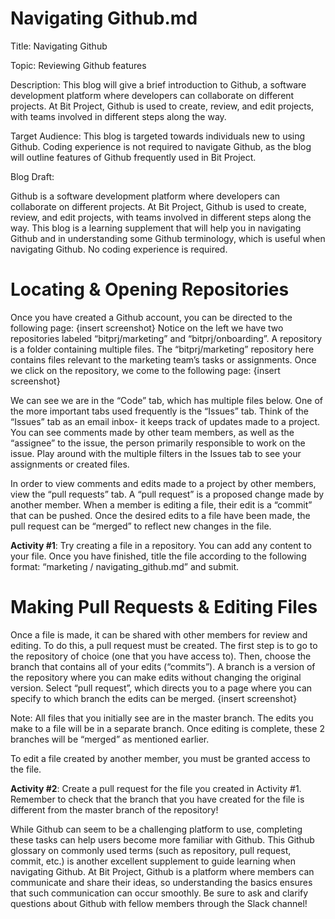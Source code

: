 # Navigating Github.md 
Title: Navigating Github

Topic: Reviewing Github features 

Description: This blog will give a brief introduction to Github, a software development platform where developers can collaborate on different projects. At Bit Project, Github is used to create, review, and edit projects, with teams involved in different steps along the way. 

Target Audience: This blog is targeted towards individuals new to using Github. Coding experience is not required to navigate Github, as the blog will outline features of Github frequently used in Bit Project. 

Blog Draft: 

Github is a software development platform where developers can collaborate on different projects. At Bit Project, Github is used to create, review, and edit projects, with teams involved in different steps along the way. This blog is a learning supplement that will help you in navigating Github and in understanding some Github terminology, which is useful when navigating Github. No coding experience is required. 

# Locating & Opening Repositories 

Once you have created a Github account, you can be directed to the following page: {insert screenshot}
Notice on the left we have two repositories labeled “bitprj/marketing” and “bitprj/onboarding”. A repository is a folder containing multiple files. The “bitprj/marketing” repository here contains files relevant to the marketing team’s tasks or assignments. Once we click on the repository, we come to the following page: {insert screenshot}

We can see we are in the “Code” tab, which has multiple files below. One of the more important tabs used frequently is the “Issues” tab. Think of the “Issues” tab as an email inbox- it keeps track of updates made to a project. You can see comments made by other team members, as well as the “assignee” to the issue, the person primarily responsible to work on the issue. Play around with the multiple filters in the Issues tab to see your assignments or created files. 

In order to view comments and edits made to a project by other members, view the “pull requests” tab. A “pull request” is a proposed change made by another member. When a member is editing a file, their edit is a “commit” that can be pushed. Once the desired edits to a file have been made, the pull request can be “merged” to reflect new changes in the file. 

**Activity #1**: Try creating a file in a repository. You can add any content to your file. Once you have finished, title the file according to the following format: “marketing / navigating_github.md” and submit. 

# Making Pull Requests & Editing Files 

Once a file is made, it can be shared with other members for review and editing. To do this, a pull request must be created. The first step is to go to the repository of choice (one that you have access to). Then, choose the branch that contains all of your edits (“commits”). A branch is a version of the repository where you can make edits without changing the original version. 
Select “pull request”, which directs you to a page where you can specify to which branch the edits can be merged. {insert screenshot}

Note: All files that you initially see are in the master branch. The edits you make to a file will be in a separate branch. Once editing is complete, these 2 branches will be “merged” as mentioned earlier. 

To edit a file created by another member, you must be granted access to the file. 

**Activity #2**: Create a pull request for the file you created in Activity #1. Remember to check that the branch that you have created for the file is different from the master branch of the repository! 

While Github can seem to be a challenging platform to use, completing these tasks can help users become more familiar with Github. This Github glossary on commonly used terms (such as repository, pull request, commit, etc.) is another excellent supplement to guide learning when navigating Github. At Bit Project, Github is a platform where members can communicate and share their ideas, so understanding the basics ensures that such communication can occur smoothly. Be sure to ask and clarify questions about Github with fellow members through the Slack channel! 
